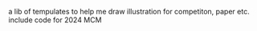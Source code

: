 a lib of tempulates to help me draw illustration for competiton, paper etc.
include code for 2024 MCM


